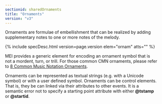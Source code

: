 ```yaml
---
sectionid: sharedOrnaments
title: "Ornaments"
version: "v3"
---
```




Ornaments are formulae of embellishment that can be realized by adding supplementary
notes to one or more notes of the melody.



{% include specDesc.html version=page.version elem="ornam" atts="" %}



MEI provides a generic element for encoding an ornament symbol that is not a mordent,
turn, or trill. For those common CMN ornaments, please refer to <a class="link_ptr" title="Common Music Notation Ornaments" href="/{{ site.baseurl }}/{{ page.version }}/guidelines/cmnOrnaments.html">8 Common Music Notation Ornaments</a>.

Ornaments can be represented as textual strings (e.g. with a Unicode symbol) or with
a
user defined symbol. Ornaments can be control elements. That is, they be can linked
via
their attributes to other events. It is a semantic error not to specify a starting
point
attribute with either **@tstamp** or **@startid**.

